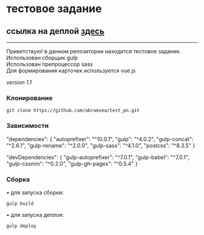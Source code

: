# тестовое задание
## ссылка на деплой [здесь](https://abramsea.github.io/test_pn/)

---

Приветствую! в данном репозитории находится тестовое задание.   
Использован сборщик gulp    
Использован препроцессор sass   
Для формирования карточек используется vue.js

_version 1.1_

### Клонирование

    git clone https://github.com/abramsea/test_pn.git

### Зависимости

  "dependencies": {
    "autoprefixer": "^10.0.1",
    "gulp": "^4.0.2",
    "gulp-concat": "^2.6.1",
    "gulp-rename": "^2.0.0",
    "gulp-sass": "^4.1.0",
    "postcss": "^8.3.5"
  }

  "devDependencies": {
    "gulp-autoprefixer": "^7.0.1",
    "gulp-babel": "^7.0.1",
    "gulp-cssmin": "^0.2.0",
    "gulp-gh-pages": "^0.5.4"
  }

    
### Сборка

&bull; для запуска сборки:

    gulp build


&bull; для запуска деплоя:

    gulp deploy
